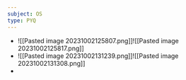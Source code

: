 ```yaml
---
subject: OS
type: PYQ
---
```

- ![[Pasted image 20231002125807.png]]![[Pasted image 20231002125817.png]]
- ![[Pasted image 20231002131239.png]]![[Pasted image 20231002131308.png]]
- 